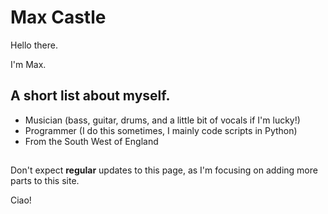 # Max Castle
Hello there.

I'm Max.

## A short list about myself.
- Musician (bass, guitar, drums, and a little bit of vocals if I'm lucky!)
- Programmer (I do this sometimes, I mainly code scripts in Python)
- From the South West of England
##
Don't expect **regular** updates to this page, as I'm focusing on adding more parts to this site.

Ciao!
